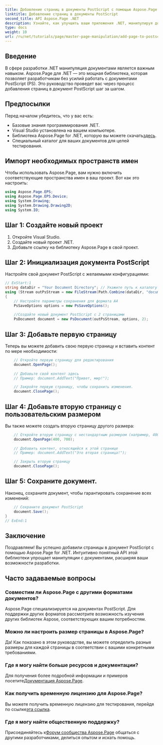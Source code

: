 ```yaml
---
title: Добавление страниц в документы PostScript с помощью Aspose.Page для .NET
linktitle: Добавление страниц в документы PostScript
second_title: API Aspose.Page .NET
description: Узнайте, как улучшить ваши приложения .NET, манипулируя документами PostScript с помощью Aspose.Page. Это пошаговое руководство предоставляет четкие инструкции по инициализации документа.
type: docs
weight: 10
url: /ru/net/tutorials/page/master-page-manipulation/add-page-to-postscript-document/
---
```

## Введение

В сфере разработки .NET манипуляция документами является важным навыком. Aspose.Page для .NET — это мощная библиотека, которая позволяет разработчикам без усилий работать с документами PostScript (PS). Это руководство проведет вас через процесс добавления страниц в документ PostScript шаг за шагом.

## Предпосылки

Перед началом убедитесь, что у вас есть:

- Базовые знания программирования .NET.
- Visual Studio установлена на вашем компьютере.
-  Библиотека Aspose.Page for .NET, которую вы можете скачать[здесь](https://releases.aspose.com/page/net/).
- Специальный каталог для ваших документов для целей тестирования.

## Импорт необходимых пространств имен

Чтобы использовать Aspose.Page, вам нужно включить соответствующие пространства имен в ваш проект. Вот как это настроить:

```csharp
using Aspose.Page.EPS;
using Aspose.Page.EPS.Device;
using System.Drawing;
using System.Drawing.Drawing2D;
using System.IO;
```

## Шаг 1: Создайте новый проект

1. Откройте Visual Studio.
2. Создайте новый проект .NET.
3. Добавьте ссылку на библиотеку Aspose.Page в свой проект.

## Шаг 2: Инициализация документа PostScript

Настройте свой документ PostScript с желаемыми конфигурациями:

```csharp
// ExStart:1
string dataDir = "Your Document Directory"; // Укажите путь к каталогу документов
using (Stream outPsStream = new FileStream(Path.Combine(dataDir, "document1.ps"), FileMode.Create))
{
    // Настройте параметры сохранения для формата А4
    PsSaveOptions options = new PsSaveOptions();
    
    //Создайте новый документ PostScript с 2 страницами
    PsDocument document = new PsDocument(outPsStream, options, 2);
```

## Шаг 3: Добавьте первую страницу

Теперь вы можете добавить свою первую страницу и вставить контент по мере необходимости:

```csharp
    // Откройте первую страницу для редактирования
    document.OpenPage();
    
    // Добавьте свой контент здесь
    // Пример: document.AddText("Привет, мир!");

    // Закройте первую страницу, чтобы сохранить изменения.
    document.ClosePage();
```

## Шаг 4: Добавьте вторую страницу с пользовательским размером

Вы также можете создать вторую страницу другого размера:

```csharp
    // Откройте вторую страницу с нестандартным размером (например, 400 x 700)
    document.OpenPage(400, 700);
    
    // Добавить контент, относящийся к этой странице
    // Пример: document.AddText("Это вторая страница!");

    // Закрыть вторую страницу
    document.ClosePage();
```

## Шаг 5: Сохраните документ.

Наконец, сохраните документ, чтобы гарантировать сохранение всех изменений:

```csharp
    // Сохраните документ PostScript
    document.Save();
}
// ExEnd:1
```

## Заключение

Поздравляем! Вы успешно добавили страницы в документ PostScript с помощью Aspose.Page for .NET. Интуитивно понятный API этой библиотеки упрощает манипуляции с документами, расширяя ваши возможности разработки.

## Часто задаваемые вопросы

### Совместим ли Aspose.Page с другими форматами документов?  
Aspose.Page специализируется на документах PostScript. Для поддержки других форматов рассмотрите возможность изучения других библиотек Aspose, соответствующих вашим потребностям.

### Можно ли настроить размер страницы в Aspose.Page?  
Да! Как показано в этом руководстве, вы можете определить разные размеры для каждой страницы в соответствии с вашими конкретными требованиями.

### Где я могу найти больше ресурсов и документации?  
 Для получения более подробной информации и примеров посетите[Документация Aspose.Page](https://reference.aspose.com/page/net/).

### Как получить временную лицензию для Aspose.Page?  
 Вы можете получить временную лицензию для тестирования, перейдя по ссылке[эта ссылка](https://purchase.conholdate.com/temporary-license/).

### Где я могу найти общественную поддержку?  
 Присоединяйтесь к[Форум сообщества Aspose.Page](https://forum.aspose.com/c/page/39) общаться с другими разработчиками, делиться опытом и искать помощь.
